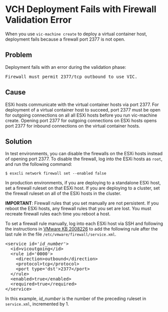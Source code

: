 # VCH Deployment Fails with Firewall Validation Error #
When you use `vic-machine create` to deploy a virtual container host, deployment fails because a firewall port 2377 is not open.

## Problem ##
Deployment fails with an error during the validation phase: 

<pre>Firewall must permit 2377/tcp outbound to use VIC.</pre>

## Cause ##
ESXi hosts communicate with the virtual container hosts via port 2377. For deployment of a virtual container host to succeed, port 2377 must be open for outgoing connections on all all ESXi hosts before you run vic-machine create. Opening port 2377 for outgoing connections on ESXi hosts opens port 2377 for inbound connections on the virtual container hosts.

## Solution ##

In test environments, you can disable the firewalls on the ESXi hosts instead of opening port 2377. To disable the firewall, log into the ESXi hosts as ```root```, and run the following command: 
   
   ```$ esxcli network firewall set --enabled false``` 

In production environments, if you are deploying to a standalone ESXi host, set a firewall ruleset on that ESXi host. If you are deploying to a cluster, set the firewall ruleset on all of the ESXi hosts in the cluster.

**IMPORTANT**: Firewall rules that you set manually are not persistent. If you reboot the ESXi hosts, any firewall rules that you set are lost. You must recreate firewall rules each time you reboot a host.

To set a firewall rule manually, log into each ESXi host via SSH and following the instructions in [VMware KB 2008226]( http://kb.vmware.com/selfservice/microsites/search.do?language=en_US&cmd=displayKC&externalId=2008226) to add the following rule after the last rule in the file ```/etc/vmware/firewall/service.xml```.
<pre>
&lt;service id='<i>id_number</i>'&gt;
  &lt;id&gt;vicoutgoing&lt;/id&gt;
  &lt;rule id='0000'&gt;
    &lt;direction&gt;outbound&lt;/direction&gt;
    &lt;protocol&gt;tcp&lt;/protocol&gt;
    &lt;port type='dst'&gt;2377&lt;/port&gt;
  &lt;/rule&gt;
  &lt;enabled&gt;true&lt;/enabled&gt;
  &lt;required&gt;true&lt;/required&gt;
&lt;/service&gt;
</pre>

  
In this example, *id_number* is the number of the preceding ruleset in ```service.xml```, incremented by 1.